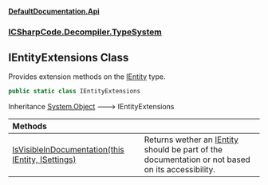 #### [DefaultDocumentation\.Api](../../../../index.md 'index')
### [ICSharpCode\.Decompiler\.TypeSystem](../../../../index.md#ICSharpCode.Decompiler.TypeSystem 'ICSharpCode\.Decompiler\.TypeSystem')

## IEntityExtensions Class

Provides extension methods on the [IEntity](https://github.com/icsharpcode/ILSpy 'ICSharpCode\.Decompiler\.TypeSystem\.IEntity') type\.

```csharp
public static class IEntityExtensions
```

Inheritance [System\.Object](https://learn.microsoft.com/en-us/dotnet/api/system.object 'System\.Object') &#129106; IEntityExtensions

| Methods | |
| :--- | :--- |
| [IsVisibleInDocumentation\(this IEntity, ISettings\)](IsVisibleInDocumentation(thisIEntity,ISettings).md 'ICSharpCode\.Decompiler\.TypeSystem\.IEntityExtensions\.IsVisibleInDocumentation\(this IEntity, DefaultDocumentation\.ISettings\)') | Returns wether an [IEntity](https://github.com/icsharpcode/ILSpy 'ICSharpCode\.Decompiler\.TypeSystem\.IEntity') should be part of the documentation or not based on its accessibility\. |
